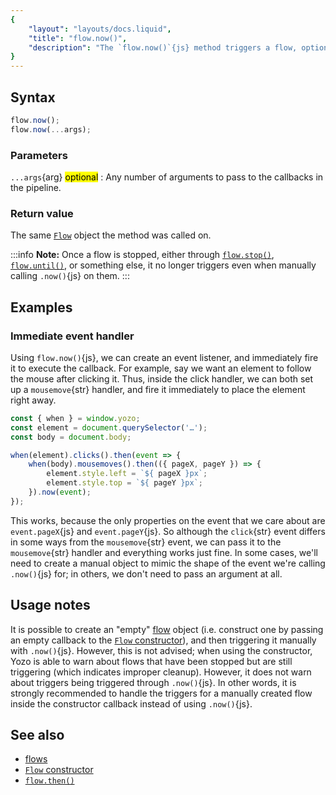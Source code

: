 ```yaml
---
{
	"layout": "layouts/docs.liquid",
	"title": "flow.now()",
	"description": "The `flow.now()`{js} method triggers a flow, optionally with arguments to pass to the callbacks in the flow pipeline."
}
---
```


## Syntax

```js
flow.now();
flow.now(...args);
```

### Parameters

`...args`{arg} <mark>optional</mark>
: Any number of arguments to pass to the callbacks in the pipeline.

### Return value

The same [`Flow`](/docs/flow/) object the method was called on.

:::info
**Note:** Once a flow is stopped, either through [`flow.stop()`](/docs/flow/stop/), [`flow.until()`](/docs/flow/until/), or something else, it no longer triggers even when manually calling `.now()`{js} on them.
:::

## Examples

### Immediate event handler

Using `flow.now()`{js}, we can create an event listener, and immediately fire it to execute the callback. For example, say we want an element to follow the mouse after clicking it. Thus, inside the click handler, we can both set up a `mousemove`{str} handler, and fire it immediately to place the element right away.

```js
const { when } = window.yozo;
const element = document.querySelector('…');
const body = document.body;

when(element).clicks().then(event => {
	when(body).mousemoves().then(({ pageX, pageY }) => {
		element.style.left = `${ pageX }px`;
		element.style.top = `${ pageY }px`;
	}).now(event);
});
```

This works, because the only properties on the event that we care about are `event.pageX`{js} and `event.pageY`{js}. So although the `click`{str} event differs in some ways from the `mousemove`{str} event, we can pass it to the `mousemove`{str} handler and everything works just fine. In some cases, we'll need to create a manual object to mimic the shape of the event we're calling `.now()`{js} for; in others, we don't need to pass an argument at all.

## Usage notes

It is possible to create an "empty" [flow](/docs/flow/) object (i.e. construct one by passing an empty callback to the [`Flow` constructor](/docs/flow/constructor/)), and then triggering it manually with `.now()`{js}. However, this is not advised; when using the constructor, Yozo is able to warn about flows that have been stopped but are still triggering (which indicates improper cleanup). However, it does not warn about triggers being triggered through `.now()`{js}. In other words, it is strongly recommended to handle the triggers for a manually created flow inside the constructor callback instead of using `.now()`{js}.


## See also

- [flows](/docs/flow/)
- [`Flow` constructor](/docs/flow/constructor/)
- [`flow.then()`](/docs/flow/then/)
